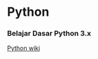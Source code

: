 # Python
<h3>Belajar Dasar Python 3.x</h3>

<a href="https://github.com/n0tavaliduser/Python/wiki">Python wiki</a>
